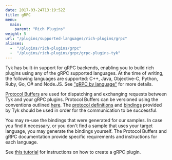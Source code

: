 ```yaml
---
date: 2017-03-24T13:19:52Z
title: gRPC
menu:
  main:
    parent: "Rich Plugins"
weight: 5
url: "/plugins/supported-languages/rich-plugins/grpc"
aliases: 
  -  "/plugins/rich-plugins/grpc"
  -  "/plugins/rich-plugins/grpc/grpc-plugins-tyk"
---
```

Tyk has built-in support for gRPC backends, enabling you to build rich plugins using any of the gRPC supported languages. At the time of writing, the following languages are supported: C++, Java, Objective-C, Python, Ruby, Go, C# and Node.JS. See ["gRPC by language"](http://www.grpc.io/docs/) for more details.

[Protocol Buffers](https://developers.google.com/protocol-buffers/) are used for dispatching and exchanging requests between Tyk and your gRPC plugins. Protocol Buffers can be versioned using the conventions outlined [here](http://h22208.www2.hpe.com/eginfolib/networking/docs/sdn/sdnc2_7/5200-0910prog/content/s_sdnc-app-ha-versioning-GPB.html). The [protocol definitions](https://github.com/TykTechnologies/tyk/tree/master/coprocess/proto ) and [bindings](https://github.com/TykTechnologies/tyk/tree/master/coprocess/bindings) provided by Tyk should be used in order for the communication to be successful.

You may re-use the bindings that were generated for our samples. In case you find it necessary, or you don't find a sample that uses your target language, you may generate the bindings yourself. The Protocol Buffers and gRPC documentation provide specific requirements and instructions for each language.

See [this tutorial](/docs/plugins/rich-plugins/grpc/tutorial-add-grpc-plugin-api/) for instructions on how to create a gRPC plugin.
